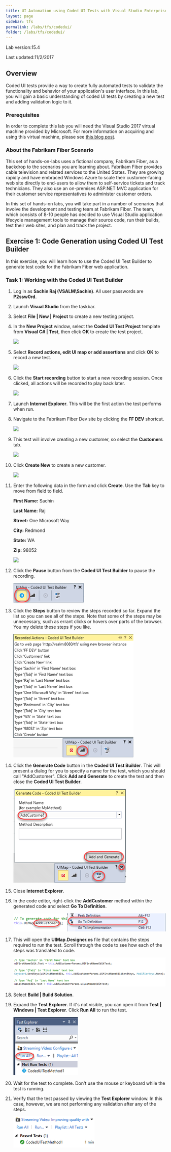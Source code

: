 ```yaml
---
title: UI Automation using Coded UI Tests with Visual Studio Enterprise 2017
layout: page    
sidebar: tfs
permalink: /labs/tfs/codedui/
folder: /labs/tfs/codedui/
---
```


Lab version:15.4

Last updated:11/2/2017

<a name="Overview"></a>
## Overview ##

Coded UI tests provide a way to create fully automated tests to validate the functionality and behavior of your application's user interface. In this lab, you will gain a basic understanding of coded UI tests by creating a new test and adding validation logic to it.

<a name="Prerequisites"></a>
### Prerequisites ###

In order to complete this lab you will need the Visual Studio 2017 virtual machine provided by Microsoft. For more information on acquiring and using this virtual machine, please see [this blog post](http://aka.ms/almvm).

<a name="About the Fabrikam Fiber Scenario"></a>
### About the Fabrikam Fiber Scenario ###

This set of hands-on-labs uses a fictional company, Fabrikam Fiber, as a backdrop to the scenarios you are learning about. Fabrikam Fiber provides cable television and related services to the United States. They are growing rapidly and have embraced Windows Azure to scale their customer-facing web site directly to end-users to allow them to self-service tickets and track technicians. They also use an on-premises ASP.NET MVC application for their customer service representatives to administer customer orders.

In this set of hands-on labs, you will take part in a number of scenarios that involve the development and testing team at Fabrikam Fiber. The team, which consists of 8-10 people has decided to use Visual Studio application lifecycle management tools to manage their source code, run their builds, test their web sites, and plan and track the project.

<a name="Exercise1"></a>
## Exercise 1: Code Generation using Coded UI Test Builder ##

In this exercise, you will learn how to use the Coded UI Test Builder to generate test code for the Fabrikam Fiber web application.

<a name="Ex1Task1"></a>
### Task 1: Working with the Coded UI Test Builder ###

1. Log in as **Sachin Raj (VSALM\Sachin)**. All user passwords are **P2ssw0rd**.

1. Launch **Visual Studio** from the taskbar.

1. Select **File | New | Project** to create a new testing project.

1. In the **New Project** window, select the **Coded UI Test Project** template from **Visual C# | Test**, then click **OK** to create the test project.

    ![](images/000.png)

1. Select **Record actions, edit UI map or add assertions** and click **OK** to record a new test.

    ![](images/001.png)

1. Click the **Start recording** button to start a new recording session. Once clicked, all actions will be recorded to play back later.

    ![](images/002.png)

1. Launch **Internet Explorer**. This will be the first action the test performs when run.

1. Navigate to the Fabrikam Fiber Dev site by clicking the **FF DEV** shortcut.

    ![](images/003.png)

1. This test will involve creating a new customer, so select the **Customers** tab.

    ![](images/004.png)

1. Click **Create New** to create a new customer.

    ![](images/005.png)

1. Enter the following data in the form and click **Create**. Use the **Tab** key to move from field to field.

    **First Name:** Sachin

    **Last Name:** Raj

    **Street:** One Microsoft Way

    **City:** Redmond

    **State:** WA

    **Zip:** 98052

    ![](images/006.png)

1. Click the **Pause** button from the **Coded UI Test Builder** to pause the recording.

    ![](images/007.png)

1. Click the **Steps** button to review the steps recorded so far. Expand the list so you can see all of the steps. Note that some of the steps may be unnecessary, such as errant clicks or hovers over parts of the browser. You my delete these steps if you like.

    ![](images/008.png)

1. Click the **Generate Code** button in the **Coded UI Test Builder**. This will present a dialog for you to specify a name for the test, which you should call "AddCustomer". Click **Add and Generate** to create the test and then close the **Coded UI Test Builder**.

    ![](images/009.png)

1. Close **Internet Explorer**.

1. In the code editor, right-click the **AddCustomer** method within the generated code and select **Go To Definition**.

    ![](images/010.png)

1. This will open the **UIMap.Designer.cs** file that contains the steps required to run the test. Scroll through the code to see how each of the steps was translated to code.

    ![](images/011.png)

1. Select **Build | Build Solution**.

1. Expand the **Test Explorer**. If it's not visible, you can open it from **Test | Windows | Test Explorer**. Click **Run All** to run the test.

    ![](images/012.png)

1. Wait for the test to complete. Don't use the mouse or keyboard while the test is running.

1. Verify that the test passed by viewing the **Test Explorer** window. In this case, however, we are not performing any validation after any of the steps.

    ![](images/013.png)

